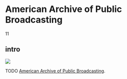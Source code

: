 # American Archive of Public Broadcasting

11

## intro

<img src='https://s3.amazonaws.com/openvault.wgbh.org/collections/TODO' class='pull-left'/>

TODO 
[American Archive of Public Broadcasting](http://americanarchive.org/).
